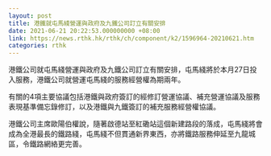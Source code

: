 ```yaml
---
layout: post
title: 港鐵就屯馬綫營運與政府及九鐵公司訂立有關安排
date: 2021-06-21 20:22:53.000000000 +08:00
link: https://news.rthk.hk/rthk/ch/component/k2/1596964-20210621.htm
categories: rthk
---
```


港鐵公司就屯馬綫營運與政府及九鐵公司訂立有關安排，屯馬綫將於本月27日投入服務，港鐵公司就營運屯馬綫的服務經營權為期兩年。

有關的4項主要協議包括港鐵與政府簽訂的經修訂營運協議、補充營運協議及服務表現基準備忘錄修訂，以及港鐵與九鐵簽訂的補充服務經營權協議。

港鐵公司主席歐陽伯權說，隨著啟德站至紅磡站這個新建路段的落成，屯馬綫將會成為全港最長的鐵路綫，屯馬綫不但貫通新界東西，亦將鐵路服務伸延至九龍城區，令鐵路網絡更完善。
